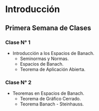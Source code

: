 # Introducción

## Primera Semana de Clases

### Clase N° 1

- Introducción a los Espacios de Banach.
  - Seminormas y Normas.
  - Espacios de Banach.
  - Teorema de Aplicación Abierta.

### Clase N° 2

- Teoremas en Espacios de Banach.
  - Teorema de Gráfico Cerrado.
  - Teorema Banach - Steinhauss.
